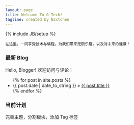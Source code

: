 ```yaml
---
layout: page
title: Welcome To G-Tech!
tagline: created by N3xtchen
---
```

{% include JB/setup %}

    在这里，一同享受技术与编程，为我们带来无限乐趣，以及对未来的憧憬！

### 最新 Blog

Hello, Blogger! 欢迎访问与评论！

<ul class="posts">
  {% for post in site.posts %}
    <li><span>{{ post.date | date_to_string }}</span> &raquo; <a href="{{ BASE_PATH }}{{ post.url }}">{{ post.title }}</a></li>
  {% endfor %}
</ul>

### 当前计划

完善主题，分割板块，添加 Tag 标签
